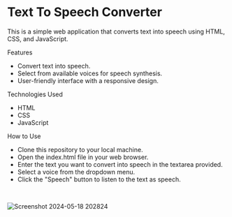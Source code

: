 <h1>Text To Speech Converter</h1>

This is a simple web application that converts text into speech using HTML, CSS, and JavaScript.

Features
<ul>
 <li>Convert text into speech.</li>
<li> Select from available voices for speech synthesis.</li>
 <li>User-friendly interface with a responsive design.</li>
</ul>
Technologies Used
<ul>
 <li>HTML</li>
 <li>CSS</li>
 <li>JavaScript</li>
</ul>
How to Use
<ul>
<li>Clone this repository to your local machine.</li> 
<li>  Open the index.html file in your web browser.</li> 
<li>  Enter the text you want to convert into speech in the textarea provided.</li> 
 <li> Select a voice from the dropdown menu.</li> 
 <li> Click the "Speech" button to listen to the text as speech.</li> 
</ul>
<br>

![Screenshot 2024-05-18 202824](https://github.com/sakapanchu/Text-To-Speach-Converter/assets/117504870/69dbfe45-3538-404f-babb-b5e9e8d3dacc)

